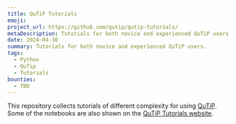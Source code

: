 ```yaml
---
title: QuTiP Tutorials
emoji: 
project_url: https://github.com/qutip/qutip-tutorials/
metaDescription: Tutorials for both novice and experienced QuTiP users.
date: 2024-04-30
summary: Tutorials for both novice and experienced QuTiP users.
tags:
  - Python
  - QuTip
  - Tutorials
bounties:
  - TBD
---
```


This repository collects tutorials of different complexity for using [QuTiP](https://qutip.org/). Some of the notebooks are also shown on the [QuTiP Tutorials website](https://qutip.org/tutorials).
